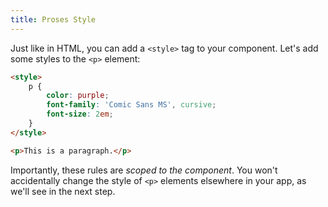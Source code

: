 ```yaml
---
title: Proses Style
---
```


Just like in HTML, you can add a `<style>` tag to your component. Let's add some styles to the `<p>` element:

```html
<style>
	p {
		color: purple;
		font-family: 'Comic Sans MS', cursive;
		font-size: 2em;
	}
</style>

<p>This is a paragraph.</p>
```

Importantly, these rules are *scoped to the component*. You won't accidentally change the style of `<p>` elements elsewhere in your app, as we'll see in the next step.